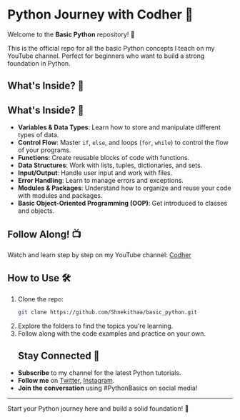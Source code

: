 # Python Journey with Codher 🚀

Welcome to the **Basic Python** repository! 🎉

This is the official repo for all the basic Python concepts I teach on my YouTube channel. Perfect for beginners who want to build a strong foundation in Python.

## What's Inside? 📂

## What's Inside? 📂

- **Variables & Data Types**: Learn how to store and manipulate different types of data.
- **Control Flow**: Master `if`, `else`, and loops (`for`, `while`) to control the flow of your programs.
- **Functions**: Create reusable blocks of code with functions.
- **Data Structures**: Work with lists, tuples, dictionaries, and sets.
- **Input/Output**: Handle user input and work with files.
- **Error Handling**: Learn to manage errors and exceptions.
- **Modules & Packages**: Understand how to organize and reuse your code with modules and packages.
- **Basic Object-Oriented Programming (OOP)**: Get introduced to classes and objects.


## Follow Along! 📺

Watch and learn step by step on my YouTube channel: [Codher](#) 

## How to Use 🛠️

1. Clone the repo: 
   ```bash
   git clone https://github.com/Shnekithaa/basic_python.git
2. Explore the folders to find the topics you're learning.
3. Follow along with the code examples and practice on your own.
   ## Stay Connected 💬

- **Subscribe** to my channel for the latest Python tutorials.
- **Follow me** on [Twitter](#), [Instagram](#). 
- **Join the conversation** using #PythonBasics on social media!

---

Start your Python journey here and build a solid foundation! 🌟


